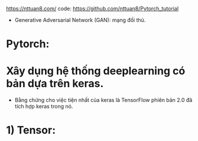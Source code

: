 https://nttuan8.com/
code: https://github.com/nttuan8/Pytorch_tutorial
- Generative Adversarial Network (GAN): mạng đối thủ.

# Pytorch:
# Xây dụng hệ thống deeplearning có bản dựa trên keras.
- Bằng chứng cho việc tiện nhất của keras là TensorFlow phiên bản 2.0 đã tích hợp keras trong nó.
# 1) Tensor:
